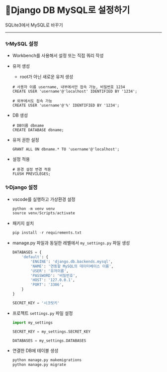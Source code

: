 # 📌Django DB MySQL로 설정하기

SQLite3에서 MySQL로 바꾸기

-------------------------------------------



### ✨MySQL 설정

- Workbench를 사용해서 설정 또는 직접 쿼리 작성

- 유저 생성

  - root가 아닌 새로운 유저 생성

  ```
  # 사용자 이름 username, 내부에서만 접속 가능, 비밀번호 1234
  CREATE USER 'username'@'localhost' IDENTIFIED BY '1234';
  
  # 외부에서도 접속 가능
  CREATE USER 'username'@'%' IDENTIFIED BY '1234';
  ```

- DB 생성

  ```
  # DB이름 dbname
  CREATE DATABASE dbname;
  ```

- 유저 권한 설정

  ```
  GRANT ALL ON dbname.* TO 'username'@'localhost';
  ```

- 설정 적용

  ```
  # 환경 설정 변경 적용
  FLUSH PREVILEGES;
  ```





### ✨Django 설정

- vscode를 실행하고 가상환경 설정

  ```python
  python -m venv venv
  source venv/Scripts/activate
  ```

- 패키지 설치

  ```python
  pip install -r requirements.txt
  ```

- manage.py 파일과 동일한 레벨에서 `my_settings.py` 파일 생성

  ```python
  DATABASES = {
      'default': {
          'ENGINE': 'django.db.backends.mysql',
          'NAME': '연동할 MySQL의 데이터베이스 이름',
          'USER': '유저이름',
          'PASSWORD': '비밀번호',
          'HOST': '127.0.0.1',
          'PORT': '3306',
      }
  }
  
  SECRET_KEY = '시크릿키'
  ```

- 프로젝트 `settings.py` 파일 설정

  ```python
  import my_settings
  
  SECRET_KEY = my_settings.SECRET_KEY
  
  DATABASES = my_settings.DATABASES
  ```

- 연결한 DB에 테이블 생성

  ```python
  python manage.py makemigrations
  python manage.py migrate
  ```

  